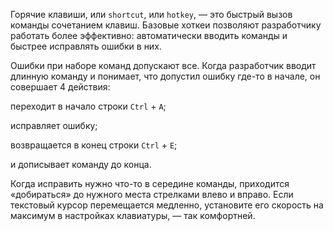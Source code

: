 Горячие клавиши, или `shortcut`, или `hotkey`, — это быстрый вызов команды сочетанием клавиш. Базовые хоткеи позволяют разработчику работать более эффективно: автоматически вводить команды и быстрее исправлять ошибки в них.

Ошибки при наборе команд допускают все. Когда разработчик вводит длинную команду и понимает, что допустил ошибку где-то в начале, он совершает 4 действия:

переходит в начало строки `Ctrl` + `A`;

исправляет ошибку;

возвращается в конец строки `Ctrl` + `E`;

и дописывает команду до конца.

Когда исправить нужно что-то в середине команды, приходится «добираться» до нужного места стрелками влево и вправо. Если текстовый курсор перемещается медленно, установите его скорость на максимум в настройках клавиатуры, — так комфортней.